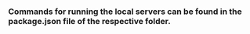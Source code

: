 ### Commands for running the local servers can be found in the package.json file of the respective folder.